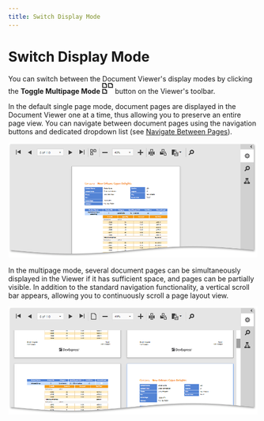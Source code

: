 ```yaml
---
title: Switch Display Mode
---
```

# Switch Display Mode
You can switch between the Document Viewer's display modes by clicking the **Toggle Multipage Mode** ![web-designer-main-toolbar-multipage](../../../../images/img24556.png) button on the Viewer's toolbar.

In the default single page mode, document pages are displayed in the Document Viewer one at a time, thus allowing you to preserve an entire page view. You can navigate between document pages using the navigation buttons and dedicated dropdown list (see [Navigate Between Pages](navigate-between-pages.md)).

![EUD_HTML5DV_DefaultMode](../../../../images/img121843.png)

In the multipage mode, several document pages can be simultaneously displayed in the Viewer if it has sufficient space, and pages can be partially visible. In addition to the standard navigation functionality, a vertical scroll bar appears, allowing you to continuously scroll a page layout view.

![EUD_HTML5DV_MultipageMode](../../../../images/img121844.png)